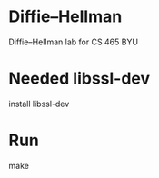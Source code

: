 # Diffie–Hellman
Diffie–Hellman lab for CS 465 BYU

# Needed libssl-dev
install libssl-dev

# Run
make
